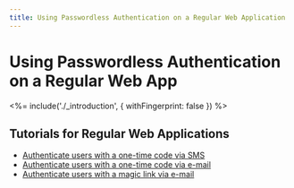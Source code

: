 ```yaml
---
title: Using Passwordless Authentication on a Regular Web Application
---
```

# Using Passwordless Authentication on a Regular Web App

<%= include('./_introduction', { withFingerprint: false }) %>

## Tutorials for Regular Web Applications

 - [Authenticate users with a one-time code via SMS](/connections/passwordless/regular-web-app-sms)
 - [Authenticate users with a one-time code via e-mail](/connections/passwordless/regular-web-app-email-code)
 - [Authenticate users with a magic link via e-mail](/connections/passwordless/regular-web-app-email-link)
